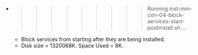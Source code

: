 * >>>>>>>>> Running inst-min-con-04-block-services-start-postinstall.sh ...
  * Block services from starting after they are being installed.
  * Disk size = 1320068K. Space Used = 8K.
